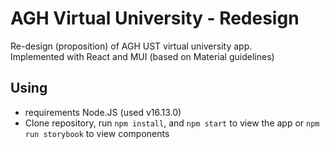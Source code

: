 # AGH Virtual University - Redesign

Re-design (proposition) of AGH UST virtual university app.  
Implemented with React and MUI (based on Material guidelines)
## Using
 - requirements Node.JS (used v16.13.0)
 - Clone repository, run `npm install`, and `npm start` to view the app or `npm run storybook` to view components
